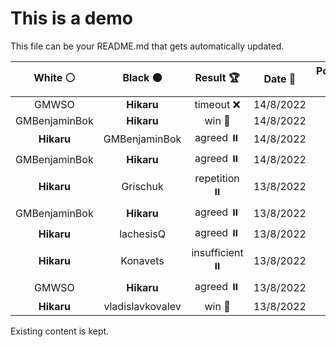 # This is a demo

This file can be your README.md that gets automatically updated.

<!--START_SECTION:chessStats-->
<!-- Automatically generated with https://github.com/Balastrong/chess-stats-action -->

| White ⚪ | Black ⚫ | Result 🏆 | Date 📅 | Position 🗺️ |
|:---:|:---:|:---:|:---:|:---:|
| GMWSO | **Hikaru** | timeout ❌ | 14/8/2022 | <a href="http://www.ee.unb.ca/cgi-bin/tervo/fen.pl?select=6r1/3k4/8/5P1K/4R3/8/8/8 b - -">Link</a> |
| GMBenjaminBok | **Hikaru** | win 🥇 | 14/8/2022 | <a href="http://www.ee.unb.ca/cgi-bin/tervo/fen.pl?select=5k2/1p1Q2p1/2q4p/8/5p2/8/5PK1/8 w - -">Link</a> |
| **Hikaru** | GMBenjaminBok | agreed ⏸️ | 14/8/2022 | <a href="http://www.ee.unb.ca/cgi-bin/tervo/fen.pl?select=R7/6pk/7p/1r5P/6K1/8/8/8 b - -">Link</a> |
| GMBenjaminBok | **Hikaru** | agreed ⏸️ | 14/8/2022 | <a href="http://www.ee.unb.ca/cgi-bin/tervo/fen.pl?select=B4k2/5p1p/4p1p1/8/3P1P2/b2KP1P1/7P/8 b - -">Link</a> |
| **Hikaru** | Grischuk | repetition ⏸️ | 13/8/2022 | <a href="http://www.ee.unb.ca/cgi-bin/tervo/fen.pl?select=8/8/3k4/5p1p/3K1P1P/8/8/8 w - -">Link</a> |
| GMBenjaminBok | **Hikaru** | agreed ⏸️ | 13/8/2022 | <a href="http://www.ee.unb.ca/cgi-bin/tervo/fen.pl?select=r2qn1k1/1pp1rpp1/7p/p2Pp3/P3P3/2R2B1P/1PQ2PP1/2R3K1 w - -">Link</a> |
| **Hikaru** | lachesisQ | agreed ⏸️ | 13/8/2022 | <a href="http://www.ee.unb.ca/cgi-bin/tervo/fen.pl?select=rnb1kb1r/ppp1qppp/3p1n2/8/5N2/8/PPPPQPPP/RNB1KB1R w KQkq -">Link</a> |
| **Hikaru** | Konavets | insufficient ⏸️ | 13/8/2022 | <a href="http://www.ee.unb.ca/cgi-bin/tervo/fen.pl?select=8/8/8/8/3k2N1/8/5K2/8 b - -">Link</a> |
| GMWSO | **Hikaru** | agreed ⏸️ | 13/8/2022 | <a href="http://www.ee.unb.ca/cgi-bin/tervo/fen.pl?select=r1bqk2r/1pp2ppp/p1np1n2/2b1p3/2B1P3/2PP1N2/PP3PPP/RNBQ1RK1 w kq -">Link</a> |
| **Hikaru** | vladislavkovalev | win 🥇 | 13/8/2022 | <a href="http://www.ee.unb.ca/cgi-bin/tervo/fen.pl?select=8/8/8/3B2k1/P5R1/2K2PP1/5r2/5b2 b - -">Link</a> |

<!--END_SECTION:chessStats-->

Existing content is kept.
